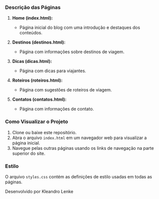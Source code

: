 
### Descrição das Páginas

1. **Home (index.html):**
   - Página inicial do blog com uma introdução e destaques dos conteúdos.

2. **Destinos (destinos.html):**
   - Página com informações sobre destinos de viagem.

3. **Dicas (dicas.html):**
   - Página com dicas para viajantes.

4. **Roteiros (roteiros.html):**
   - Página com sugestões de roteiros de viagem.

5. **Contatos (contatos.html):**
   - Página com informações de contato.

### Como Visualizar o Projeto

1. Clone ou baixe este repositório.
2. Abra o arquivo `index.html` em um navegador web para visualizar a página inicial.
3. Navegue pelas outras páginas usando os links de navegação na parte superior do site.

### Estilo

O arquivo `styles.css` contém as definições de estilo usadas em todas as páginas.


Desenvolvido por Kleandro Lenke
